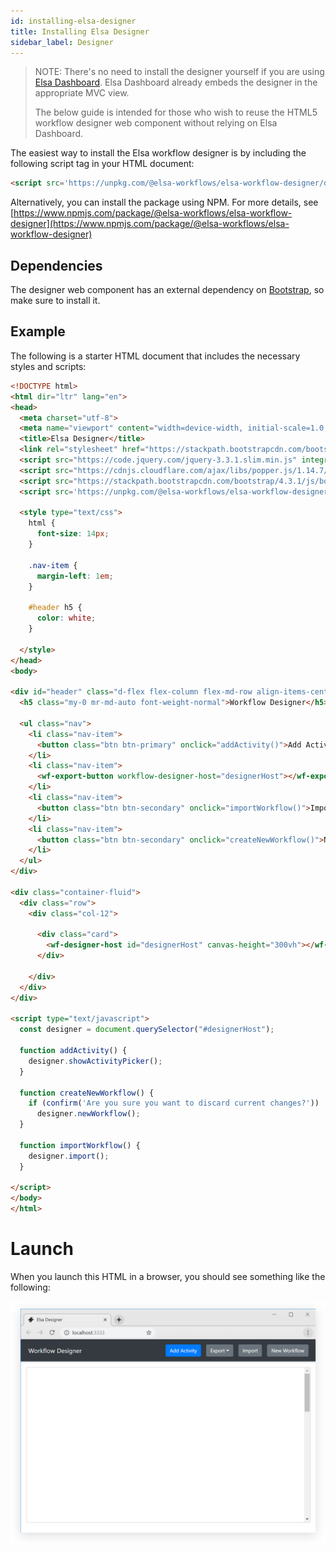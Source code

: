 ```yaml
---
id: installing-elsa-designer
title: Installing Elsa Designer
sidebar_label: Designer
---
```


> NOTE: There's no need to install the designer yourself if you are using [Elsa Dashboard](./installing-elsa-dashboard.md). Elsa Dashboard already embeds the designer in the appropriate MVC view.
>
> The below guide is intended for those who wish to reuse the HTML5 workflow designer web component without relying on Elsa Dashboard.

The easiest way to install the Elsa workflow designer is by including the following script tag in your HTML document:

```html
<script src='https://unpkg.com/@elsa-workflows/elsa-workflow-designer/dist/elsa-workflow-designer.js'></script>
```

Alternatively, you can install the package using NPM. For more details, see [https://www.npmjs.com/package/@elsa-workflows/elsa-workflow-designer](https://www.npmjs.com/package/@elsa-workflows/elsa-workflow-designer)

## Dependencies

The designer web component has an external dependency on [Bootstrap](https://getbootstrap.com/), so make sure to install it.


## Example

The following is a starter HTML document that includes the necessary styles and scripts:

```html
<!DOCTYPE html>
<html dir="ltr" lang="en">
<head>
  <meta charset="utf-8">
  <meta name="viewport" content="width=device-width, initial-scale=1.0, minimum-scale=1.0, maximum-scale=5.0">
  <title>Elsa Designer</title>
  <link rel="stylesheet" href="https://stackpath.bootstrapcdn.com/bootstrap/4.3.1/css/bootstrap.min.css" integrity="sha384-ggOyR0iXCbMQv3Xipma34MD+dH/1fQ784/j6cY/iJTQUOhcWr7x9JvoRxT2MZw1T" crossorigin="anonymous">
  <script src="https://code.jquery.com/jquery-3.3.1.slim.min.js" integrity="sha384-q8i/X+965DzO0rT7abK41JStQIAqVgRVzpbzo5smXKp4YfRvH+8abtTE1Pi6jizo" crossorigin="anonymous"></script>
  <script src="https://cdnjs.cloudflare.com/ajax/libs/popper.js/1.14.7/umd/popper.min.js" integrity="sha384-UO2eT0CpHqdSJQ6hJty5KVphtPhzWj9WO1clHTMGa3JDZwrnQq4sF86dIHNDz0W1" crossorigin="anonymous"></script>
  <script src="https://stackpath.bootstrapcdn.com/bootstrap/4.3.1/js/bootstrap.min.js" integrity="sha384-JjSmVgyd0p3pXB1rRibZUAYoIIy6OrQ6VrjIEaFf/nJGzIxFDsf4x0xIM+B07jRM" crossorigin="anonymous"></script>
  <script src='https://unpkg.com/@elsa-workflows/elsa-workflow-designer/dist/elsa-workflow-designer.js'></script>

  <style type="text/css">
    html {
      font-size: 14px;
    }

    .nav-item {
      margin-left: 1em;
    }

    #header h5 {
      color: white;
    }

  </style>
</head>
<body>

<div id="header" class="d-flex flex-column flex-md-row align-items-center p-3 px-md-4 mb-3 bg-dark border-bottom shadow-sm">
  <h5 class="my-0 mr-md-auto font-weight-normal">Workflow Designer</h5>

  <ul class="nav">
    <li class="nav-item">
      <button class="btn btn-primary" onclick="addActivity()">Add Activity</button>
    </li>
    <li class="nav-item">
      <wf-export-button workflow-designer-host="designerHost"></wf-export-button>
    </li>
    <li class="nav-item">
      <button class="btn btn-secondary" onclick="importWorkflow()">Import</button>
    </li>
    <li class="nav-item">
      <button class="btn btn-secondary" onclick="createNewWorkflow()">New Workflow</button>
    </li>
  </ul>
</div>

<div class="container-fluid">
  <div class="row">
    <div class="col-12">

      <div class="card">
        <wf-designer-host id="designerHost" canvas-height="300vh"></wf-designer-host>
      </div>

    </div>
  </div>
</div>

<script type="text/javascript">
  const designer = document.querySelector("#designerHost");

  function addActivity() {
    designer.showActivityPicker();
  }

  function createNewWorkflow() {
    if (confirm('Are you sure you want to discard current changes?'))
      designer.newWorkflow();
  }

  function importWorkflow() {
    designer.import();
  }

</script>
</body>
</html>

```

# Launch

When you launch this HTML in a browser, you should see something like the following:

![](assets/elsa-designer-sample-1.png)